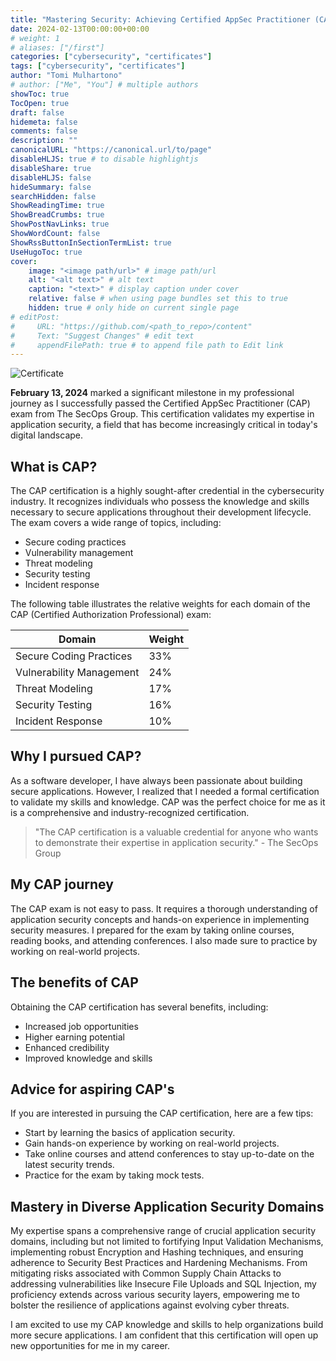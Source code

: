 ```yaml
---
title: "Mastering Security: Achieving Certified AppSec Practitioner (CAP) with The SecOps Group"
date: 2024-02-13T00:00:00+00:00
# weight: 1
# aliases: ["/first"]
categories: ["cybersecurity", "certificates"]
tags: ["cybersecurity", "certificates"]
author: "Tomi Mulhartono"
# author: ["Me", "You"] # multiple authors
showToc: true
TocOpen: true
draft: false
hidemeta: false
comments: false
description: ""
canonicalURL: "https://canonical.url/to/page"
disableHLJS: true # to disable highlightjs
disableShare: true
disableHLJS: false
hideSummary: false
searchHidden: false
ShowReadingTime: true
ShowBreadCrumbs: true
ShowPostNavLinks: true
ShowWordCount: false
ShowRssButtonInSectionTermList: true
UseHugoToc: true
cover:
    image: "<image path/url>" # image path/url
    alt: "<alt text>" # alt text
    caption: "<text>" # display caption under cover
    relative: false # when using page bundles set this to true
    hidden: true # only hide on current single page
# editPost:
#     URL: "https://github.com/<path_to_repo>/content"
#     Text: "Suggest Changes" # edit text
#     appendFilePath: true # to append file path to Edit link
---
```


![Certificate](/images/cap.jpg)

**February 13, 2024** marked a significant milestone in my professional journey as I successfully passed the Certified AppSec Practitioner (CAP) exam from The SecOps Group. This certification validates my expertise in application security, a field that has become increasingly critical in today's digital landscape.

## What is CAP?

The CAP certification is a highly sought-after credential in the cybersecurity industry. It recognizes individuals who possess the knowledge and skills necessary to secure applications throughout their development lifecycle. The exam covers a wide range of topics, including:

- Secure coding practices
- Vulnerability management
- Threat modeling
- Security testing
- Incident response

The following table illustrates the relative weights for each domain of the CAP (Certified Authorization Professional) exam:

| Domain | Weight |
| --- | --- |
| Secure Coding Practices | 33% |
| Vulnerability Management | 24% |
| Threat Modeling | 17% |
| Security Testing | 16% |
| Incident Response | 10% |

## Why I pursued CAP?

As a software developer, I have always been passionate about building secure applications. However, I realized that I needed a formal certification to validate my skills and knowledge. CAP was the perfect choice for me as it is a comprehensive and industry-recognized certification.

>"The CAP certification is a valuable credential for anyone who wants to demonstrate their expertise in application security." - The SecOps Group

## My CAP journey

The CAP exam is not easy to pass. It requires a thorough understanding of application security concepts and hands-on experience in implementing security measures. I prepared for the exam by taking online courses, reading books, and attending conferences. I also made sure to practice by working on real-world projects.

## The benefits of CAP

Obtaining the CAP certification has several benefits, including:

- Increased job opportunities
- Higher earning potential
- Enhanced credibility
- Improved knowledge and skills

## Advice for aspiring CAP's

If you are interested in pursuing the CAP certification, here are a few tips:

- Start by learning the basics of application security.
- Gain hands-on experience by working on real-world projects.
- Take online courses and attend conferences to stay up-to-date on the latest security trends.
- Practice for the exam by taking mock tests.

## Mastery in Diverse Application Security Domains

My expertise spans a comprehensive range of crucial application security domains, including but not limited to fortifying Input Validation Mechanisms, implementing robust Encryption and Hashing techniques, and ensuring adherence to Security Best Practices and Hardening Mechanisms. From mitigating risks associated with Common Supply Chain Attacks to addressing vulnerabilities like Insecure File Uploads and SQL Injection, my proficiency extends across various security layers, empowering me to bolster the resilience of applications against evolving cyber threats.

I am excited to use my CAP knowledge and skills to help organizations build more secure applications. I am confident that this certification will open up new opportunities for me in my career.